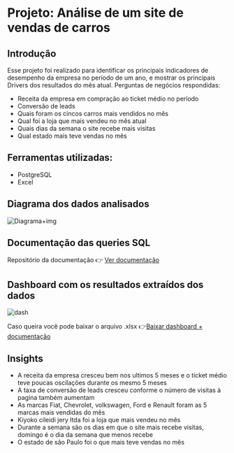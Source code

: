 # Projeto: Análise de um site de vendas de carros

## Introdução
Esse projeto foi realizado para identificar os principais indicadores de desempenho da empresa no período de um ano,
e mostrar os principais Drivers dos resultados do mês atual.
Perguntas de negócios respondidas:

* Receita da empresa em compração ao ticket médio no período
* Conversão de leads
* Quais foram os cincos carros mais vendidos no mês 
* Qual foi a loja que mais vendeu no mês atual 
* Quais dias da semana o site recebe mais visitas 
* Qual estado mais teve vendas no mês

## Ferramentas utilizadas:

* PostgreSQL
* Excel

## Diagrama dos dados analisados
![Diagrama+img](https://user-images.githubusercontent.com/124627259/221012985-85c50feb-d827-457a-8f2c-54ad1d242a82.PNG)

## Documentação das queries SQL
Repositório da documentação 👉 [Ver documentação](https://github.com/paulodatas/Analise-vendas-de-carro/blob/main/Analise%20vendas%20de%20carro.md)

## Dashboard com os resultados extraídos dos dados
![dash](https://user-images.githubusercontent.com/124627259/221015760-60e3ce03-2450-40d3-bdcf-46b9cb804bf1.PNG)

Caso queira você pode baixar o arquivo .xlsx 👉[Baixar dashboard + documentação](https://github.com/paulodatas/Analise-vendas-de-carro/files/10817840/Projeto%2B1%2B-%2BDashboard%2Bde%2Bvendas.xlsx)

## Insights
* A receita da empresa cresceu bem nos ultimos 5 meses e o ticket médio teve poucas oscilações durante os mesmo 5 meses
* A taxa de conversão de leads cresceu conforme o número de visitas á pagina também aumentam
* As marcas Fiat, Chevrolet, volkswagen, Ford e Renault foram as 5 marcas mais vendidas do mês
* Kiyoko cileidi jery ltda foi a loja que mais vendeu no mês 
* Durante a semana são os dias em que o site mais recebe visitas, domingo é o dia da semana que menos recebe
* O estado de são Paulo foi o que mais teve vendas no mês
